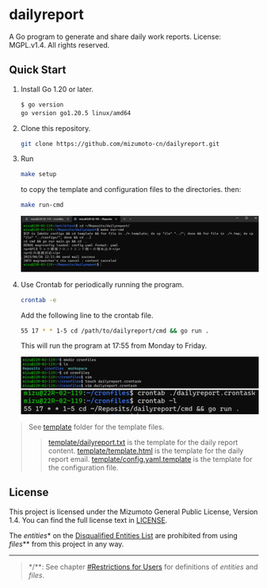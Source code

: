 # dailyreport

A Go program to generate and share daily work reports. License: MGPL.v1.4. All rights reserved.

## Quick Start

1. Install Go 1.20 or later.

    ```bash
    $ go version
    go version go1.20.5 linux/amd64
    ```

2. Clone this repository.

    ```bash
    git clone https://github.com/mizumoto-cn/dailyreport.git
    ```

3. Run

    ```bash
    make setup
    ```

    to copy the template and configuration files to the directories.
    then:

    ```bash
    make run-cmd
    ```

    ![()](./template/run-cmd.png)

4. Use Crontab for periodically running the program.

    ```bash
    crontab -e
    ```

    Add the following line to the crontab file.

    ```bash
    55 17 * * 1-5 cd /path/to/dailyreport/cmd && go run .
    ```

    This will run the program at 17:55 from Monday to Friday.

    ![()](./template/crontab.png)
    ![()](./template/crontab2.png)

> See [template](./template) folder for the template files.
> > [template/dailyreport.txt](./template/dailyreport.txt) is the template for the daily report content.
> > [template/template.html](./template/template.html) is the template for the daily report email.
> > [template/config.yaml.template](./template/config.yaml.template) is the template for the configuration file.

## License

This project is licensed under the Mizumoto General Public License, Version 1.4. You can find the full license text in [LICENSE](./LICENSE/Mizumoto.General.Public.License.v1.4.md).

The _entities_\* on the [Disqualified Entities List](./LICENSE/Disqualified.Entities.List.md) are prohibited from using _files_\*\* from this project in any way.

---
> \*/\*\*: See chapter [#Restrictions for Users](./LICENSE/Mizumoto.General.Public.License.v1.4.md/#restrictions-for-users) for definitions of _entities_ and _files_.
